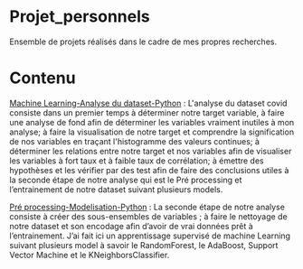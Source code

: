 # Projet_personnels 
Ensemble de projets réalisés dans le cadre de mes propres recherches.
# Contenu

[Machine Learning-Analyse du dataset-Python](https://github.com/Yeiazel/Projet_personnels/blob/main/Learning_covid.ipynb) : L'analyse du dataset covid consiste dans un premier temps à déterminer notre target variable, à faire une analyse de fond afin de déterminer les variables vraiment inutiles à mon analyse; à faire la visualisation de notre target et comprendre la signification de nos variables en traçant l'histogramme des valeurs continues; à déterminer les relations entre notre target et nos variables afin de visualiser les variables à fort taux et à faible taux de corrélation; à émettre des hypothèses et les vérifier par des test afin de faire des conclusions utiles à la seconde étape de notre analyse qui est le Pré processing et l’entrainement de notre dataset suivant plusieurs models.

[Pré processing-Modelisation-Python](https://github.com/Yeiazel/Projet_personnels/blob/main/Pr%C3%A9_processing_model_covid.ipynb.ipynb) : La seconde étape de notre analyse consiste à créer des sous-ensembles de variables ; à faire le nettoyage de notre dataset et son encodage afin d’avoir de vrai données prêt à l’entrainement. J’ai fait ici un apprentissage supervisé de machine Learning suivant plusieurs model à savoir le RandomForest, le AdaBoost, Support Vector Machine et le KNeighborsClassifier.
